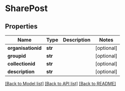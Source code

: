 # SharePost

## Properties
Name | Type | Description | Notes
------------ | ------------- | ------------- | -------------
**organisationid** | **str** |  | [optional] 
**groupid** | **str** |  | [optional] 
**collectionid** | **str** |  | [optional] 
**description** | **str** |  | [optional] 

[[Back to Model list]](../README.md#documentation-for-models) [[Back to API list]](../README.md#documentation-for-api-endpoints) [[Back to README]](../README.md)



